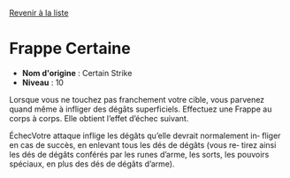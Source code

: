 [Revenir à la liste](..)

# Frappe Certaine

 * **Nom d'origine** : Certain Strike
 * **Niveau** : 10


<p>Lorsque vous ne touchez pas franchement votre cible, vous parvenez quand même à infliger des dégâts superficiels. Effectuez une Frappe au corps à corps. Elle obtient l’effet d’échec suivant.</p>
<p><stong>Échec</stong>Votre attaque inflige les dégâts qu’elle devrait normalement in‑ fliger en cas de succès, en enlevant tous les dés de dégâts (vous re‑ tirez ainsi les dés de dégâts conférés par les runes d’arme, les sorts, les pouvoirs spéciaux, en plus des dés de dégâts d’arme).</p>